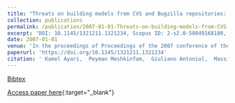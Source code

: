 ```yaml
---
title: "Threats on building models from CVS and Bugzilla repositories: the Mozilla case study"
collection: publications
permalink: /publication/2007-01-01-Threats-on-building-models-from-CVS-and-Bugzilla-repositories-the-Mozilla-case-study
excerpt: 'DOI: 10.1145/1321211.1321234, Scopus ID: 2-s2.0-58049168180, Cited by: 32'
date: 2007-01-01
venue: 'In the proceedings of Proceedings of the 2007 conference of the Centre for Advanced Studies on Collaborative Research, October 22-25, 2007, Richmond Hill, Ontario, Canada'
paperurl: 'https://doi.org/10.1145/1321211.1321234'
citation: ' Kamel Ayari,  Peyman Meshkinfam,  Giuliano Antoniol,  Massimiliano Di, &quot;Threats on building models from CVS and Bugzilla repositories: the Mozilla case study.&quot; In the proceedings of Proceedings of the 2007 conference of the Centre for Advanced Studies on Collaborative Research, October 22-25, 2007, Richmond Hill, Ontario, Canada, 2007.'
---
```

[Bibtex](https://dblp.org/rec/bib/conf/cascon/AyariMAP07)

[Access paper here](https://doi.org/10.1145/1321211.1321234){:target="_blank"}
